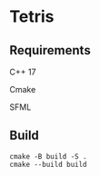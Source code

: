 # Tetris
## Requirements
C++ 17

Cmake

SFML

## Build
```
cmake -B build -S .
cmake --build build
```
